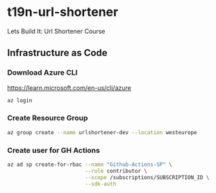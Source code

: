 # t19n-url-shortener

Lets Build It: Url Shortener Course

## Infrastructure as Code

### Download Azure CLI

https://learn.microsoft.com/en-us/cli/azure

```bash
az login
```

### Create Resource Group

```bash
az group create --name urlshortener-dev --location westeurope
```

### Create user for GH Actions

```bash
az ad sp create-for-rbac --name "Github-Actions-SP" \
                         --role contributor \
                         --scope /subscriptions/SUBSCRIPTION_ID \
                         --sdk-auth
```
